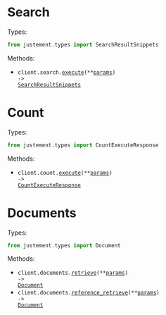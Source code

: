 # Search

Types:

```python
from justement.types import SearchResultSnippets
```

Methods:

- <code title="get /api/search">client.search.<a href="./src/justement/resources/search.py">execute</a>(\*\*<a href="src/justement/types/search_execute_params.py">params</a>) -> <a href="./src/justement/types/search_result_snippets.py">SearchResultSnippets</a></code>

# Count

Types:

```python
from justement.types import CountExecuteResponse
```

Methods:

- <code title="get /api/count">client.count.<a href="./src/justement/resources/count.py">execute</a>(\*\*<a href="src/justement/types/count_execute_params.py">params</a>) -> <a href="./src/justement/types/count_execute_response.py">CountExecuteResponse</a></code>

# Documents

Types:

```python
from justement.types import Document
```

Methods:

- <code title="get /api/document">client.documents.<a href="./src/justement/resources/documents.py">retrieve</a>(\*\*<a href="src/justement/types/document_retrieve_params.py">params</a>) -> <a href="./src/justement/types/document.py">Document</a></code>
- <code title="get /api/documentByRef">client.documents.<a href="./src/justement/resources/documents.py">reference_retrieve</a>(\*\*<a href="src/justement/types/document_reference_retrieve_params.py">params</a>) -> <a href="./src/justement/types/document.py">Document</a></code>
